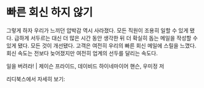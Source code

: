 # 빠른 회신 하지 않기
그렇게 하자 우리가 느끼던 압박감 역시 사라졌다. 모든 직원이 조용히 일할 수 있게 됐다. 급하게 서두르는 대신 더 많은 시간 동안 생각한 뒤 더 확실히 돕는 메일을 작성할 수 있게 됐다. 모든 것이 개선됐다. 고객은 여전히 우리의 빠른 회신 메일에 스릴을 느꼈다. 회신 속도는 전보다 늦어졌지만 여전히 업계의 선두를 달리는 속도다. 

일을 버려라! | 제이슨 프라이드, 데이비드 하이네마이어 핸슨, 우미정 저

리디북스에서 자세히 보기: